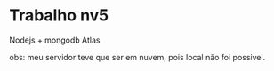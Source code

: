 # Trabalho nv5

Nodejs + mongodb Atlas

obs: meu servidor teve que ser em nuvem, pois local não foi possivel.
